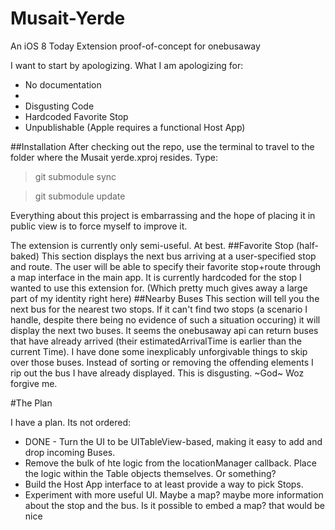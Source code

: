 Musait-Yerde
============

An iOS 8 Today Extension proof-of-concept for onebusaway

I want to start by apologizing.
What I am apologizing for:
* No documentation
*
* Disgusting Code
* Hardcoded Favorite Stop
* Unpublishable (Apple requires a functional Host App)

##Installation
After checking out the repo, use the terminal to travel to the folder where the Musait yerde.xproj resides. Type:
>git submodule sync

>git submodule update

Everything about this project is embarrassing and the hope of placing it in public view is to force myself to improve it.

The extension is currently only semi-useful. At best.
##Favorite Stop (half-baked)
This section displays the next bus arriving at a user-specified stop and route. The user will be able to specify their favorite stop+route through a map interface in the main app. It is currently hardcoded for the stop I wanted to use this extension for. (Which pretty much gives away a large part of my identity right here) 
##Nearby Buses
This section will tell you the next bus for the nearest two stops. If it can't find two stops (a scenario I handle, despite there being no evidence of such a situation occuring) it will display the next two buses. It seems the onebusaway api can return buses that have already arrived (their estimatedArrivalTime is earlier than the current Time). I have done some inexplicably unforgivable things to skip over those buses. Instead of sorting or removing the offending elements I rip out the bus I have already displayed. This is disgusting. ~God~ Woz forgive me.

#The Plan

I have a plan. Its not ordered:

* DONE - Turn the UI to be UITableView-based, making it easy to add and drop incoming Buses.
* Remove the bulk of hte logic from the locationManager callback. Place the logic within the Table objects themselves. Or something?
* Build the Host App interface to at least provide a way to pick Stops.
* Experiment with more useful UI. Maybe a map? maybe more information about the stop and the bus. Is it possible to embed a map? that would be nice

 
